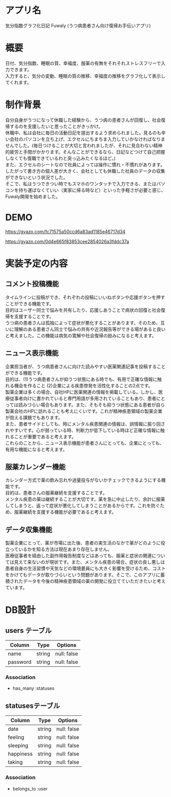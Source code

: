 # アプリ名
気分指数グラフ化日記 Fuwaly (うつ病患者さん向け復帰お手伝いアプリ)

# 概要
日付、気分指数、睡眠の質、幸福度、服薬の有無をそれそれストレスフリーで入力できます。<br>
入力すると、気分の変動、睡眠の質の推移、幸福度の推移をグラフ化して表示してくれます。<br>

# 制作背景
自分自身がうつになって休職した経験から、うつ病の患者さんが回復し、社会復帰するのを支援したいと思ったことがきっかけ。<br>
休職中、私は会社に毎日の活動日記を提出するよう求められました。見るのも辛い会社のパソコンを立ち上げ、エクセルにちまちま入力していかなければなりませんでした。(毎日つけることが大切と言われましたが、それに見合わない精神的疲労と手間がかかります。そんなことができるなら、日記などつけて自己把握しなくても復職できているわと突っ込みたくなるほど。)<br>
また、エクセルのシートなので社員によっては操作に慣れ・不慣れがあります。したがって書き方の個人差が大きく、会社としても休職した社員のデータの収集ができないという状況でした。<br>
そこで、私はうつできつい時でもスマホのワンタッチで入力できる、またはパソコンを持ち運ばなくていい（実家に帰る時など）といった手軽さが必要と感じ、Fuwaly開発を始めました。

# DEMO
https://gyazo.com/fc71575a50ccd6a83ad1185e46717d34

https://gyazo.com/0d4e665f83853cee2854026a3fddc37a

# 実装予定の内容
## コメント投稿機能
タイムラインに投稿ができ、それぞれの投稿にいいねボタンや応援ボタンを押すことができる機能です。<br>
目的はユーザー同士で悩みを共有したり、応援しあうことで病状の回復と社会復帰を支援することです。<br>
うつ病の患者さんは孤独によって症状が悪化することがあります。そのため、互いに理解のある患者さん同士で悩みの共有や近況報告等ができる場があると良いと考えました。この機能は病気の寛解や社会復帰の励みになると考えます。

## ニュース表示機能
企業担当者が、うつ病患者さんに向けた読みやすい医薬関連記事を投稿することができる機能です。<br>
目的は、(1)うつ病患者さんが抑うつ状態にある時でも、有用で正確な情報に触れる機会を作ること (2)企業による疾患啓発を活性化することの2点です。<br>
製薬企業は多くの場合、自社HPに医薬関連の情報を掲載している。しかし、医療従事者向けに書かれていると専門用語が多用されていることもあり、患者にとっては読みづらい場合もあります。また、そもそも抑うつ状態にある患者が自ら製薬会社のHPに訪れることも考えにくいです。これが精神疾患領域の製薬企業が抱える課題でもあります。<br>
また、患者サイドとしても、時にメンタル疾患関連の情報は、誤情報に振り回されやすいです。心が弱っている時、判断力が低下している時ほど正確な情報に触れることが重要であると考えます。<br>
これらのことから、ニュース表示機能が患者さんにとっても、企業にとっても、有用な機能になると考えます。

## 服薬カレンダー機能
カレンダー方式で薬の飲み忘れや過量投与がないかチェックできるようにする機能です。<br>
目的は、患者さんの服薬継続を支援することです。<br>
メンタル疾患の薬は継続することが大切です。薬を急に中止したり、余計に服薬してしまうと、返って症状が悪化してしまうことがあるからです。これを防ぐため、服薬継続を支援する機能が必要であると考えます。

## データ収集機能
製薬企業にとって、薬が市場に出た後、患者の実生活のなかで薬がどのように役立っているかを知る方法は現在あまり存在しません。<br>
医療従事者を経由した副作用報告制度などはあっても、服薬と症状の関連については見えて来ないのが現状です。また、メンタル疾患の場合、症状の良し悪しは患者自身の生活習慣や天気などの環境要員にも大きく影響を受けるため、コストをかけてもデータが取りづらいという問題があります。そこで、このアプリに蓄積されたデータを今後の精神疾患領域の薬の開発に役立てていただきたいと考えています。

# DB設計
## users テーブル

| Column         | Type   | Options     |
| -------------- | ------ | ----------- |
| name           | string | null: false |
| password       | string | null: false |

### Association

- has_many :statuses


##  statusesテーブル

| Column         | Type   | Options     |
| -------------- | ------ | ----------- |
| date           | string | null: false |
| feeling        | string | null: false |
| sleeping       | string | null: false |
| happiness      | string | null: false |
| taking         | string | null: false |

### Association

- belongs_to :user

